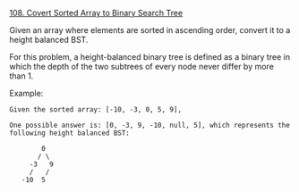 [108. Covert Sorted Array to Binary Search Tree](https://leetcode.com/problems/convert-sorted-array-to-binary-search-tree/)

Given an array where elements are sorted in ascending order, convert it to a
height balanced BST.

For this problem, a height-balanced binary tree is defined as a binary tree in
which the depth of the two subtrees of every node never differ by more than 1.

Example:

```
Given the sorted array: [-10, -3, 0, 5, 9],

One possible answer is: [0, -3, 9, -10, null, 5], which represents the
following height balanced BST:

        0
       / \
     -3   9
     /   /
   -10  5
```
